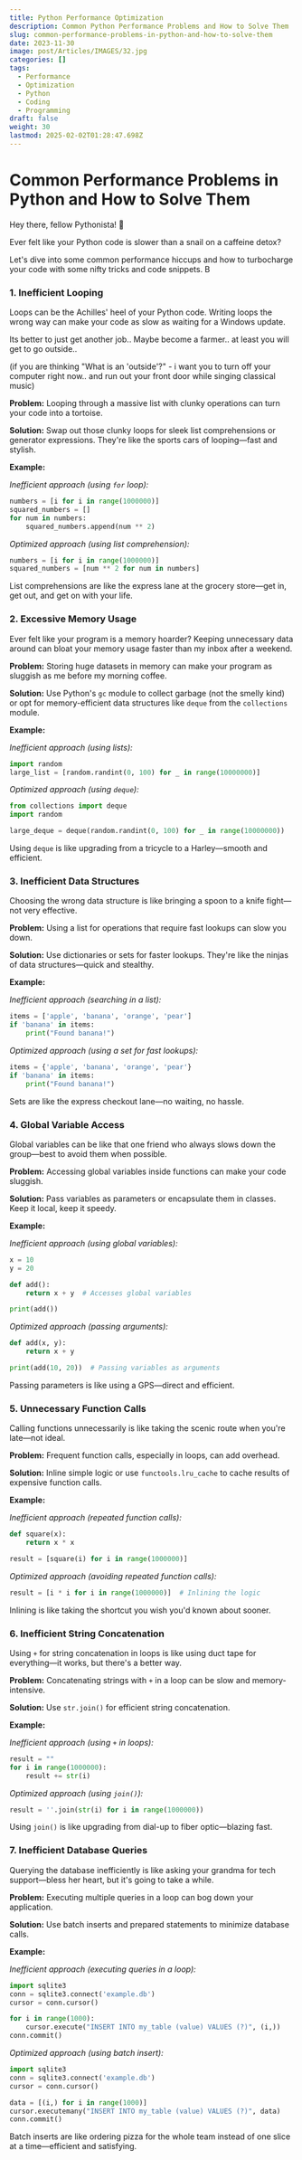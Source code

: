 ```yaml
---
title: Python Performance Optimization
description: Common Python Performance Problems and How to Solve Them
slug: common-performance-problems-in-python-and-how-to-solve-them
date: 2023-11-30
image: post/Articles/IMAGES/32.jpg
categories: []
tags:
  - Performance
  - Optimization
  - Python
  - Coding
  - Programming
draft: false
weight: 30
lastmod: 2025-02-02T01:28:47.698Z
---
```

# Common Performance Problems in Python and How to Solve Them

Hey there, fellow Pythonista! 🐍

Ever felt like your Python code is slower than a snail on a caffeine detox?

Let's dive into some common performance hiccups and how to turbocharge your code with some nifty tricks and code snippets. B

### 1. Inefficient Looping

Loops can be the Achilles' heel of your Python code. Writing loops the wrong way can make your code as slow as waiting for a Windows update.

Its better to just get another job.. Maybe become a farmer.. at least you will get to go outside..

(if you are thinking "What is an 'outside'?" - i want you to turn off your computer right now.. and run out your front door while singing classical music)

**Problem:** Looping through a massive list with clunky operations can turn your code into a tortoise.

**Solution:** Swap out those clunky loops for sleek list comprehensions or generator expressions. They're like the sports cars of looping—fast and stylish.

**Example:**

*Inefficient approach (using `for` loop):*

```python
numbers = [i for i in range(1000000)]
squared_numbers = []
for num in numbers:
    squared_numbers.append(num ** 2)
```

*Optimized approach (using list comprehension):*

```python
numbers = [i for i in range(1000000)]
squared_numbers = [num ** 2 for num in numbers]
```

List comprehensions are like the express lane at the grocery store—get in, get out, and get on with your life.

### 2. Excessive Memory Usage

Ever felt like your program is a memory hoarder? Keeping unnecessary data around can bloat your memory usage faster than my inbox after a weekend.

**Problem:** Storing huge datasets in memory can make your program as sluggish as me before my morning coffee.

**Solution:** Use Python's `gc` module to collect garbage (not the smelly kind) or opt for memory-efficient data structures like `deque` from the `collections` module.

**Example:**

*Inefficient approach (using lists):*

```python
import random
large_list = [random.randint(0, 100) for _ in range(10000000)]
```

*Optimized approach (using `deque`):*

```python
from collections import deque
import random

large_deque = deque(random.randint(0, 100) for _ in range(10000000))
```

Using `deque` is like upgrading from a tricycle to a Harley—smooth and efficient.

### 3. Inefficient Data Structures

Choosing the wrong data structure is like bringing a spoon to a knife fight—not very effective.

**Problem:** Using a list for operations that require fast lookups can slow you down.

**Solution:** Use dictionaries or sets for faster lookups. They're like the ninjas of data structures—quick and stealthy.

**Example:**

*Inefficient approach (searching in a list):*

```python
items = ['apple', 'banana', 'orange', 'pear']
if 'banana' in items:
    print("Found banana!")
```

*Optimized approach (using a set for fast lookups):*

```python
items = {'apple', 'banana', 'orange', 'pear'}
if 'banana' in items:
    print("Found banana!")
```

Sets are like the express checkout lane—no waiting, no hassle.

### 4. Global Variable Access

Global variables can be like that one friend who always slows down the group—best to avoid them when possible.

**Problem:** Accessing global variables inside functions can make your code sluggish.

**Solution:** Pass variables as parameters or encapsulate them in classes. Keep it local, keep it speedy.

**Example:**

*Inefficient approach (using global variables):*

```python
x = 10
y = 20

def add():
    return x + y  # Accesses global variables

print(add())
```

*Optimized approach (passing arguments):*

```python
def add(x, y):
    return x + y

print(add(10, 20))  # Passing variables as arguments
```

Passing parameters is like using a GPS—direct and efficient.

### 5. Unnecessary Function Calls

Calling functions unnecessarily is like taking the scenic route when you're late—not ideal.

**Problem:** Frequent function calls, especially in loops, can add overhead.

**Solution:** Inline simple logic or use `functools.lru_cache` to cache results of expensive function calls.

**Example:**

*Inefficient approach (repeated function calls):*

```python
def square(x):
    return x * x

result = [square(i) for i in range(1000000)]
```

*Optimized approach (avoiding repeated function calls):*

```python
result = [i * i for i in range(1000000)]  # Inlining the logic
```

Inlining is like taking the shortcut you wish you'd known about sooner.

### 6. Inefficient String Concatenation

Using `+` for string concatenation in loops is like using duct tape for everything—it works, but there's a better way.

**Problem:** Concatenating strings with `+` in a loop can be slow and memory-intensive.

**Solution:** Use `str.join()` for efficient string concatenation.

**Example:**

*Inefficient approach (using `+` in loops):*

```python
result = ""
for i in range(1000000):
    result += str(i)
```

*Optimized approach (using `join()`):*

```python
result = ''.join(str(i) for i in range(1000000))
```

Using `join()` is like upgrading from dial-up to fiber optic—blazing fast.

### 7. Inefficient Database Queries

Querying the database inefficiently is like asking your grandma for tech support—bless her heart, but it's going to take a while.

**Problem:** Executing multiple queries in a loop can bog down your application.

**Solution:** Use batch inserts and prepared statements to minimize database calls.

**Example:**

*Inefficient approach (executing queries in a loop):*

```python
import sqlite3
conn = sqlite3.connect('example.db')
cursor = conn.cursor()

for i in range(1000):
    cursor.execute("INSERT INTO my_table (value) VALUES (?)", (i,))
conn.commit()
```

*Optimized approach (using batch insert):*

```python
import sqlite3
conn = sqlite3.connect('example.db')
cursor = conn.cursor()

data = [(i,) for i in range(1000)]
cursor.executemany("INSERT INTO my_table (value) VALUES (?)", data)
conn.commit()
```

Batch inserts are like ordering pizza for the whole team instead of one slice at a time—efficient and satisfying.
